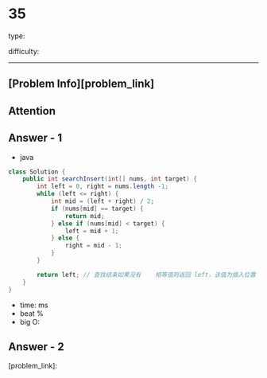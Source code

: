 
# 35
type:

difficulty:

---

## [Problem Info][problem_link]

## Attention

## Answer - 1

- java
```java
class Solution {
    public int searchInsert(int[] nums, int target) {
        int left = 0, right = nums.length -1;
        while (left <= right) {
            int mid = (left + right) / 2;
            if (nums[mid] == target) {
                return mid;
            } else if (nums[mid] < target) {
                left = mid + 1;
            } else {
                right = mid - 1;
            }
        }

        return left; // 查找结束如果没有    相等值则返回 left，该值为插入位置
    }
}
```

- time: ms
- beat %
- big O:

## Answer - 2

[problem_link]:

